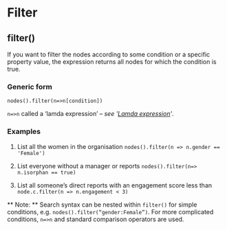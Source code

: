 # Filter
## filter()

If you want to filter the nodes according to some condition or a specific property value, the expression returns all nodes for which the condition is true.
### Generic form
```
nodes().filter(n=>n[condition])
```
`n=>n` called a ‘lamda expression’ – *see '[Lamda expression](chapter/7)'*.

### Examples
1. List all the women in the organisation
`nodes().filter(n => n.gender == 'Female')`

2. List everyone without a manager or reports
`nodes().filter(n=> n.isorphan == true)`

3. List all someone’s direct reports with an engagement score less than `node.c.filter(n => n.engagement < 3)`

** Note: ** Search syntax can be nested within `filter()` for simple conditions, e.g. `nodes().filter(“gender:Female”)`. For more complicated conditions, `n=>n` and standard comparison operators are used.


